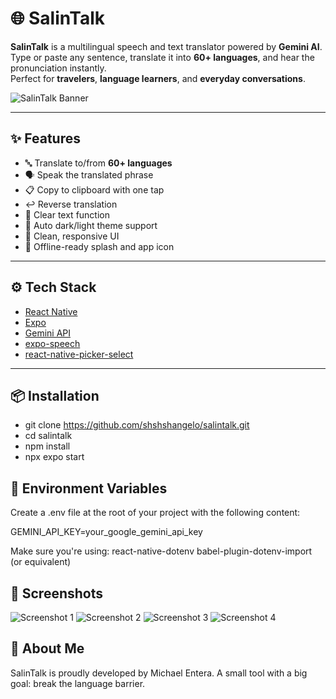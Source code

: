 # 🌐 SalinTalk

**SalinTalk** is a multilingual speech and text translator powered by **Gemini AI**.  
Type or paste any sentence, translate it into **60+ languages**, and hear the pronunciation instantly.  
Perfect for **travelers**, **language learners**, and **everyday conversations**.

![SalinTalk Banner](./assets/splash-icon.png)

---

## ✨ Features

- 🔤 Translate to/from **60+ languages**
- 🗣️ Speak the translated phrase
- 📋 Copy to clipboard with one tap
- ↩️ Reverse translation
- 🧹 Clear text function
- 🎨 Auto dark/light theme support
- 📱 Clean, responsive UI
- 📌 Offline-ready splash and app icon

---

## ⚙️ Tech Stack

- [React Native](https://reactnative.dev/)
- [Expo](https://expo.dev/)
- [Gemini API](https://ai.google.dev/)
- [expo-speech](https://docs.expo.dev/versions/latest/sdk/speech/)
- [react-native-picker-select](https://github.com/lawnstarter/react-native-picker-select)

---

## 📦 Installation

- git clone https://github.com/shshshangelo/salintalk.git
- cd salintalk
- npm install
- npx expo start

## 🧠 Environment Variables

Create a .env file at the root of your project with the following content:

GEMINI_API_KEY=your_google_gemini_api_key

Make sure you're using:
react-native-dotenv
babel-plugin-dotenv-import (or equivalent)

## 📸 Screenshots

![Screenshot 1](./assets/screenshots/screenshot1.jpg)
![Screenshot 2](./assets/screenshots/screenshot2.jpg)
![Screenshot 3](./assets/screenshots/screenshot3.jpg)
![Screenshot 4](./assets/screenshots/screenshot4.jpg)

## 🙌 About Me

SalinTalk is proudly developed by Michael Entera.
A small tool with a big goal: break the language barrier.
